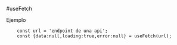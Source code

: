 #useFetch

Ejemplo
```
    const url = 'endpoint de una api';
    const {data:null,loading:true,error:null} = useFetch(url);
```